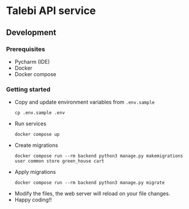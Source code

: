 # Talebi API service

## Development

### Prerequisites

- Pycharm (IDE)
- Docker
- Docker compose

### Getting started

- Copy and update environment variables from `.env.sample`
  ```shell
  cp .env.sample .env
   ```
- Run services
  ```shell
  docker compose up
  ```
- Create migrations
  ```shell
  docker compose run --rm backend python3 manage.py makemigrations user common store green_house cart
  ```
- Apply migrations
  ```shell
  docker compose run --rm backend python3 manage.py migrate
  ```
- Modify the files, the web server will reload on your file changes.
- Happy coding!!